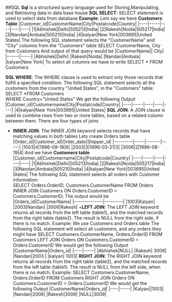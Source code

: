 ##SQL
**Sql** is a structured query language used for Storing,Manipulating, and Retrieving data in data base house
**SQL  SELECT**:
SELECT statement is used to select data from database
**Example**:
Lets say we have **Customers Table**
|Customer_id|CustomerName|City|Postalcode|Country|
|----|-----|----|----|----|
|1|Abhishek|Delhi|505213|India|
|2|Rakesh|Noida|505217|India|
|3|Nandan|Ambala|505210|India|
|4|kalyan|New York|003695|United States|
The following SQL statement selects the "CustomerName" and "City" columns from the "Customers" table
SELECT CustomerName, City from Customers
And output of that query would be 
|CustomerName|| City| 
|------|-----|
|Abhishek|Delhi|
|Rakesh|Noida|
|Nandan|Ambala|
|kalyan|New York| 
To select all columns we have to write 
SELECT * FROM Customers 

**SQL WHERE**:
The WHERE clause is used to extract only those records that fulfill a specified condition.
The following SQL statement selects all the customers from the country "United States", in the "Customers" table:
SELECT *FROM Customers  
WHERE Country=”United States” 
We get the following Output 
|Cutomer_id|Customername|City|Postalcode|Country|
|----|-----|----|----|----|
|4|kalyan|New York|003695|United States|
 **SQL JOIN**:
A JOIN clause is used to combine rows from two or more tables, based on a related column between them.
There are four types of joins 
+ **INNER JOIN**: The INNER JOIN keyword selects records that have matching values in both tables
Lets create Orders table 
|Order_id|Customer_id|Order_date|Shipper_id|
|---------|-----|-------|-----|
|1003|4|1996-09-18|6|
|2003|3|1996-03-21|3|
|3006|2|1996-08-19|4|
And we have **Customers table**
|Customer_id|Customername|City|Postalcode|Country|
|----|-----|----|----|----|
|1|Abhishek|Delhi|505213|India|
|2|Rakesh|Noida|505217|India|
|3|Nandan|Ambala|505210|India|
|4|kalyan|New York|003695|United States|
The following SQL statement selects all orders with Customer information:  
SELECT Orders.OrderID, Customers.CustomerName
FROM Orders 
INNER JOIN Customers ON Orders.CustomerID = Customers.CustomerID;
The output would be 
|Orders_id|CustomerName|
|--------------|---------|
|1003|Kalyan|
|2003|Nandan|
|3006|Rakesh|
+**LEFT JOIN**: The LEFT JOIN keyword returns all records from the left table (table1), and the matched records from the right table (table2). The result is NULL from the right side, if there is no match.
Example:
We use Customers and Orders table 
The following SQL statement will select all customers, and any orders they might have
SELECT Customers.CustomerName, Orders.OrderID
FROM Customers 
LEFT JOIN Orders ON Customers.CustomerID = Orders.CustomerID 
We would get the following Output 
|CustomerName|Orders_id|
|----|-----|
|Abhishek|NULL|
|Rakesh| 3006|
|Nandan|2003 |
|kalyan| 1003|
**RIGHT JOIN**: The RIGHT JOIN keyword returns all records from the right table (table2), and the matched records from the left table (table1). The result is NULL from the left side, when there is no match.
Example:
SELECT Customers.CustomerName, Orders.OrderID
 FROM Customers 
RIGHT JOIN Orders ON Customers.CustomerID = Orders.CustomerID 
 We would get the following Output 
|CustomerName|Orders_id|
|----|-----|
|Kalyan||1003|
|Nandan|2006|
|Rakesh|3006|
|NULL|3009|

